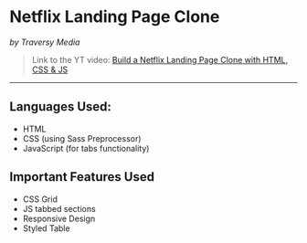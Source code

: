 # Netflix Landing Page Clone
*by Traversy Media*

> Link to the YT video: [Build a Netflix Landing Page Clone with HTML, CSS & JS](https://www.youtube.com/watch?v=P7t13SGytRk)

----------
## Languages Used:

- HTML
- CSS (using Sass Preprocessor)
- JavaScript (for tabs functionality)

## Important Features Used

- CSS Grid
- JS tabbed sections
- Responsive Design
- Styled Table
